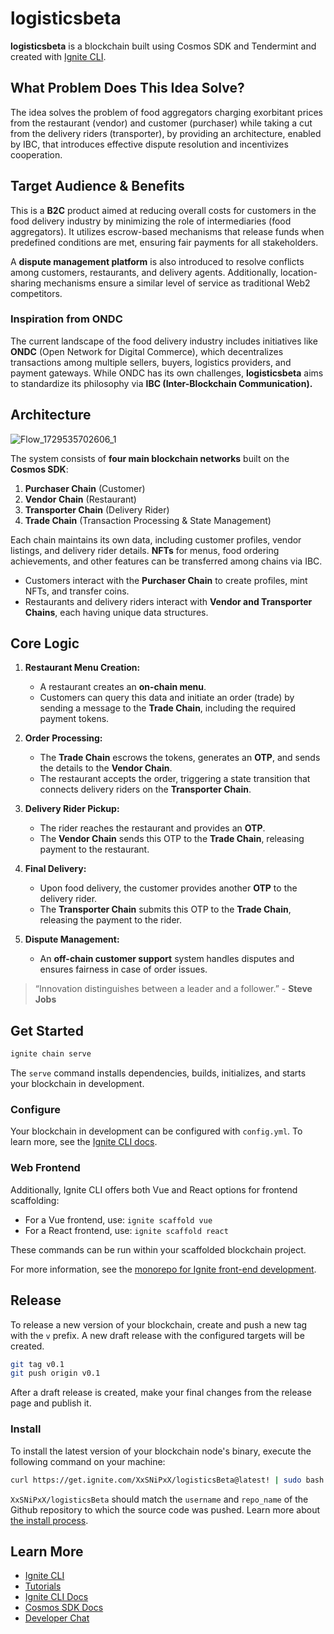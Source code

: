 # logisticsbeta

**logisticsbeta** is a blockchain built using Cosmos SDK and Tendermint and created with [Ignite CLI](https://ignite.com/cli).

## What Problem Does This Idea Solve?


The idea solves the problem of food aggregators charging exorbitant prices from the restaurant (vendor) and customer (purchaser) while taking a cut from the delivery riders (transporter), by providing an architecture, enabled by IBC, that introduces effective dispute resolution and incentivizes cooperation.

## Target Audience & Benefits

This is a **B2C** product aimed at reducing overall costs for customers in the food delivery industry by minimizing the role of intermediaries (food aggregators). It utilizes escrow-based mechanisms that release funds when predefined conditions are met, ensuring fair payments for all stakeholders. 

A **dispute management platform** is also introduced to resolve conflicts among customers, restaurants, and delivery agents. Additionally, location-sharing mechanisms ensure a similar level of service as traditional Web2 competitors.

### Inspiration from ONDC

The current landscape of the food delivery industry includes initiatives like **ONDC** (Open Network for Digital Commerce), which decentralizes transactions among multiple sellers, buyers, logistics providers, and payment gateways. While ONDC has its own challenges, **logisticsbeta** aims to standardize its philosophy via **IBC (Inter-Blockchain Communication).**

## Architecture

![Flow_1729535702606_1](https://github.com/user-attachments/assets/1879fd5d-d955-406c-8716-065a59626373)

The system consists of **four main blockchain networks** built on the **Cosmos SDK**:

1. **Purchaser Chain** (Customer)
2. **Vendor Chain** (Restaurant)
3. **Transporter Chain** (Delivery Rider)
4. **Trade Chain** (Transaction Processing & State Management)

Each chain maintains its own data, including customer profiles, vendor listings, and delivery rider details. **NFTs** for menus, food ordering achievements, and other features can be transferred among chains via IBC.

- Customers interact with the **Purchaser Chain** to create profiles, mint NFTs, and transfer coins.
- Restaurants and delivery riders interact with **Vendor and Transporter Chains**, each having unique data structures.

## Core Logic

1. **Restaurant Menu Creation:**
   - A restaurant creates an **on-chain menu**.
   - Customers can query this data and initiate an order (trade) by sending a message to the **Trade Chain**, including the required payment tokens.

2. **Order Processing:**
   - The **Trade Chain** escrows the tokens, generates an **OTP**, and sends the details to the **Vendor Chain**.
   - The restaurant accepts the order, triggering a state transition that connects delivery riders on the **Transporter Chain**.

3. **Delivery Rider Pickup:**
   - The rider reaches the restaurant and provides an **OTP**.
   - The **Vendor Chain** sends this OTP to the **Trade Chain**, releasing payment to the restaurant.

4. **Final Delivery:**
   - Upon food delivery, the customer provides another **OTP** to the delivery rider.
   - The **Transporter Chain** submits this OTP to the **Trade Chain**, releasing the payment to the rider.

5. **Dispute Management:**
   - An **off-chain customer support** system handles disputes and ensures fairness in case of order issues.

> “Innovation distinguishes between a leader and a follower.” - **Steve Jobs**

## Get Started

```sh
ignite chain serve
```

The `serve` command installs dependencies, builds, initializes, and starts your blockchain in development.

### Configure

Your blockchain in development can be configured with `config.yml`. To learn more, see the [Ignite CLI docs](https://docs.ignite.com).

### Web Frontend

Additionally, Ignite CLI offers both Vue and React options for frontend scaffolding:

- For a Vue frontend, use: `ignite scaffold vue`
- For a React frontend, use: `ignite scaffold react`

These commands can be run within your scaffolded blockchain project.

For more information, see the [monorepo for Ignite front-end development](https://github.com/ignite/web).

## Release

To release a new version of your blockchain, create and push a new tag with the `v` prefix. A new draft release with the configured targets will be created.

```sh
git tag v0.1
git push origin v0.1
```

After a draft release is created, make your final changes from the release page and publish it.

### Install

To install the latest version of your blockchain node's binary, execute the following command on your machine:

```sh
curl https://get.ignite.com/XxSNiPxX/logisticsBeta@latest! | sudo bash
```

`XxSNiPxX/logisticsBeta` should match the `username` and `repo_name` of the Github repository to which the source code was pushed. Learn more about [the install process](https://github.com/allinbits/starport-installer).


## Learn More

- [Ignite CLI](https://ignite.com/cli)
- [Tutorials](https://docs.ignite.com/guide)
- [Ignite CLI Docs](https://docs.ignite.com)
- [Cosmos SDK Docs](https://docs.cosmos.network)
- [Developer Chat](https://discord.gg/ignite)

